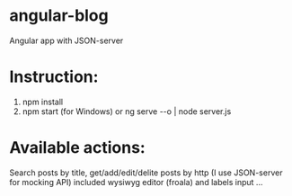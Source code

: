 # angular-blog
Angular app with JSON-server

# Instruction:
1. npm install
2. npm start (for Windows) or ng serve --o | node server.js

# Available actions: 
Search posts by title, 
get/add/edit/delite posts by http (I use JSON-server for mocking API)
included wysiwyg editor (froala) and labels input
...
